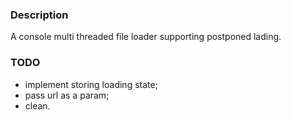 ### Description
A console multi threaded file loader supporting postponed lading.


### TODO
- implement storing loading state;
- pass url as a param;
- clean.

